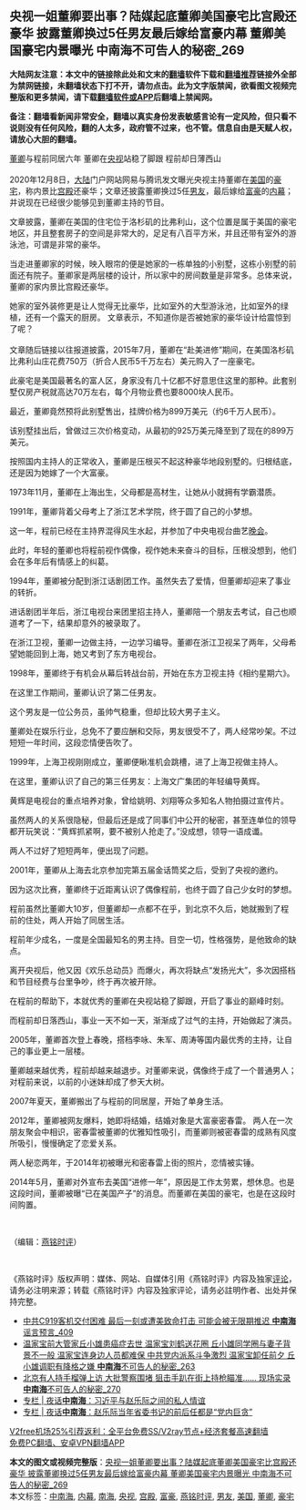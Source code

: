  <h2>央视一姐董卿要出事？陆媒起底董卿美国豪宅比宫殿还豪华 披露董卿换过5任男友最后嫁给富豪内幕 董卿美国豪宅内景曝光 中南海不可告人的秘密_269</h2> <p class="notice"><b>大陆网友注意：本文中的链接除此处和文末的<a href="https://github.com/bannedbook/fanqiang" >翻墙</a>软件下载和<a href="https://github.com/killgcd/justmysocks/blob/master/README.md">翻墙推荐</a>链接外全部为禁网链接，未翻墙状态下打不开，请勿点击。此为文字版禁闻，欲看图文视频完整版和更多禁闻，请下载<a href="https://github.com/bannedbook/fanqiang">翻墙软件或APP</a>后翻墙上禁闻网。</p><p>备注：翻墙看新闻非常安全，翻墙以真实身份发表敏感言论有一定风险，但只看不说则没有任何风险，翻的人太多，政府管不过来，也不管。信息自由是天赋人权，请放心大胆的翻墙。</b></p>  <div class="entry"> <p><p></p> <p><a href="https://www.bannedbook.org/bnews/tag/%e8%91%a3%e5%8d%bf/" class="st_tag internal_tag" rel="tag" title="标签 董卿 下的日志">董卿</a>与程前同居六年 董卿在<a href="https://www.bannedbook.org/bnews/tag/%e5%a4%ae%e8%a7%86/" class="st_tag internal_tag" rel="tag" title="标签 央视 下的日志">央视</a>站稳了脚跟 程前却日薄西山<br />&nbsp;<br />2020年12月8日&#65292;<span class='wp_keywordlink_affiliate'><a href="https://www.bannedbook.org/" title="大陆" target="_blank">大陆</a></span>门户网站网易与腾讯发文曝光央视主持董卿在<a href="https://www.bannedbook.org/bnews/tag/%e7%be%8e%e5%9b%bd/" class="st_tag internal_tag" rel="tag" title="标签 美国 下的日志">美国</a>的<a href="https://www.bannedbook.org/bnews/tag/%e8%b1%aa%e5%ae%85/" class="st_tag internal_tag" rel="tag" title="标签 豪宅 下的日志">豪宅</a>&#65292;称内景比<a href="https://www.bannedbook.org/bnews/tag/%E5%AE%AB%E6%AE%BF/" class="st_tag internal_tag" rel="tag" title="标签 宫殿 下的日志">宫殿</a>还豪华&#65307;文章还披露董卿换过5任<a href="https://www.bannedbook.org/bnews/tag/%e7%94%b7%e5%8f%8b/" class="st_tag internal_tag" rel="tag" title="标签 男友 下的日志">男友</a>&#65292;最后嫁给<a href="https://www.bannedbook.org/bnews/tag/%e5%af%8c%e8%b1%aa/" class="st_tag internal_tag" rel="tag" title="标签 富豪 下的日志">富豪</a>的<span class='wp_keywordlink_affiliate'><a href="https://www.bannedbook.org/bnews/ccpdope/" title="中共高层内幕" target="_blank">内幕</a></span>&#65307;并说现在已经很少能够见到董卿主持的节目&#12290;</p> <p>   文章披露&#65292;董卿在美国的住宅位于洛杉矶的比弗利山&#65292;这个位置是属于美国的豪宅地区&#65292;并且整套房子的空间是非常大的&#65292;足足有八百平方米&#65292;并且还带有室外的游泳池&#65292;可谓是非常的豪华&#12290;</p> <p>当走进董卿家的时候&#65292;映入眼帘的便是她家的一栋单独的小别墅&#65292;这栋小别墅的前面还有院子&#12290;董卿家是两层楼的设计&#65292;所以家中的房间数量是非常多&#12290;总体来说&#65292;董卿的家内景比宫殿还豪华&#12290; </p> <p>她家的室外装修更是让人觉得无比豪华&#65292;比如室外的大型游泳池&#65292;比如室外的绿植&#65292;还有一个露天的厨房&#12290; 文章表示&#65292;不知道你是否被她家的豪华设计给震惊到了呢&#65311;<br />&nbsp;<br />文章随后链接以往报道披露&#65292;2015年7月&#65292;董卿在&#8220;赴美进修&#8221;期间&#65292;在美国洛杉矶比弗利山庄花费750万&#65288;折合人民币5千万左右&#65289;美元购入了一座豪宅&#12290;</p> <p>此豪宅是美国最著名的富人区&#65292;身家没有几十亿都不好意思住这里的那种&#12290;此套别墅仅房产税就高达70万左右&#65292;每个月物业费也要8000块人民币&#12290;</p> <p>最近&#65292;董卿竟然预将此别墅售出&#65292;挂牌价格为899万美元&#65288;约6千万人民币&#65289;&#12290;</p> <p>该别墅挂出后&#65292;曾做过三次价格变动&#65292;从最初的925万美元降至到了现在的899万美元&#12290;</p> <p>   按照国内主持人的正常收入&#65292;董卿是压根买不起这种豪华地段别墅的&#12290;归根结底&#65292;还是因为她嫁了一个大富豪&#12290; </p> <p>1973年11月&#65292;董卿在上海出生&#65292;父母都是高材生&#65292;让她从小就拥有学霸潜质&#12290;</p> <p>1991年&#65292;董卿背着父母考上了浙江艺术学院&#65292;终于圆了自己的小梦想&#12290;</p> <p>这一年&#65292;程前已经在主持界混得风生水起&#65292;并参加了中央电视台曲艺<span class='wp_keywordlink_affiliate'><a href="https://zh-cn.shenyunperformingarts.org/" title="晚会" target="_blank">晚会</a></span>&#12290;</p> <p>此时&#65292;年轻的董卿也将程前视作偶像&#65292;视作她未来奋斗的目标&#65292;压根没想到&#65292;他们会在多年后有情感上的纠葛&#12290;</p> <p>1994年&#65292;董卿被分配到浙江话剧团工作&#12290;虽然失去了爱情&#65292;但董卿却迎来了事业的转折&#12290;</p>  <p>进话剧团半年后&#65292;浙江电视台来团里招主持人&#65292;董卿陪一个朋友去考试&#65292;自己也顺道考了一下&#65292;结果却意外的被录取了&#12290;</p> <p>在浙江卫视&#65292;董卿一边做主持&#65292;一边学习编导&#12290;董卿在浙江卫视呆了两年&#65292;父母希望她能回到上海&#65292;她又考到了东方电视台&#12290;</p> <p>   1998年&#65292;董卿终于有机会从幕后转战台前&#65292;开始在东方卫视主持&#12298;相约星期六&#12299;&#12290;</p> <p>在这里工作期间&#65292;董卿认识了第二任男友&#12290;</p> <p>这个男友是一位公务员&#65292;虽帅气稳重&#65292;但却比较大男子主义&#12290;</p> <p>董卿处在娱乐行业&#65292;总免不了要应酬和交际&#65292;男友很受不了&#65292;两人经常吵架&#12290;不过短短一年时间&#65292;这段恋情便告吹了&#12290;</p> <p>1999年&#65292;上海卫视刚刚成立&#65292;董卿便瞅准机会跳槽&#65292;进了上海卫视做主持人&#12290;</p> <p>在这里&#65292;董卿认识了自己的第三任男友&#65306;上海文广集团的年轻编导黄辉&#12290;</p> <p>黄辉是电视台的重点培养对象&#65292;曾给姚明&#12289;刘翔等众多知名人物拍摄过宣传片&#12290;</p> <p>虽然两人的关系很隐秘&#65292;但最后还是成了同事们中公开的秘密&#65292;甚至连单位的领导都开玩笑说&#65306;&#8220;黄辉抓紧啊&#65292;要不被别人抢走了&#12290;&#8221;没成想&#65292;领导一语成谶&#12290;</p> <p>两人不过好了短短两年&#65292;便出现了问题&#12290;</p> <p>   2001年&#65292;董卿从上海去北京参加完第五届金话筒奖之后&#65292;受到了央视的邀约&#12290;</p> <p>因为这次比赛&#65292;董卿终于近距离认识了偶像程前&#65292;也终于圆了自己少女时的梦想&#12290;</p> <p>程前虽然比董卿大10岁&#65292;但董卿却一点都不在乎&#65292;到北京不久后&#65292;她就搬到了程前的住处&#65292;两人开始了同居生活&#12290;</p>  <p>程前年少成名&#65292;一度是全国最知名的男主持&#12290;目空一切&#65292;性格强势&#65292;是他致命的缺点&#12290;</p> <p>离开央视后&#65292;他又因&#12298;欢乐总动员&#12299;而爆火&#65292;再次将缺点&#8220;发扬光大&#8221;&#65292;多次因搭档和节目经费与台里争吵&#65292;终于再次被开除&#12290;</p> <p>在程前的帮助下&#65292;本就优秀的董卿在央视站稳了脚跟&#65292;开启了事业的巅峰时刻&#12290;</p> <p>而程前却日落西山&#65292;事业一天不如一天&#65292;渐渐成了过气的主持&#65292;开始做起了演员&#12290;</p> <p>   2005年&#65292;董卿首次登上春晚&#65292;搭档李咏&#12289;朱军&#12289;周涛等国内最优秀的主持&#65292;让自己的事业更上一层楼&#12290;</p> <p>董卿越来越优秀&#65292;程前却越来越退步&#12290;对董卿来说&#65292;偶像终于成了一个普通男人&#65307;对程前来说&#65292;以前的小迷妹却成了参天大树&#12290;</p> <p>2007年夏天&#65292;董卿搬出了与程前的同居屋&#65292;开始了单身生活&#12290;</p> <p>2012年&#65292;董卿被网友爆料&#65292;她即将结婚&#65292;结婚对象是大富豪密春雷&#12290; 两人在一次朋友聚会中相识&#65292;密春雷被董卿的优雅知性吸引&#65292;而董卿则被密春雷的成熟有风度所吸引&#65292;慢慢确定了恋爱关系&#12290;</p> <p>两人秘恋两年&#65292;于2014年初被曝光和密春雷上街的照片&#65292;恋情被实锤&#12290;</p> <p>2014年5月&#65292;董卿对外宣布去美国&#8220;进修一年&#8221;&#65292;原因是工作太劳累&#65292;想休息&#12290;也是这段时间&#65292;董卿被曝&#8220;已在美国产子&#8221;的消息&#12290;而董卿在美国的豪宅&#65292;也是在这段时间购置&#12290;</p> <p>&nbsp;</p> <p></p> <p><p></p> <p></p>  <p></p> <p></p> <p></p> <p></p> <p></p> <p></p> <p></p> <p></p> <p></p> <p></p> <p></p> <p> &#65288;编辑&#65306;<a href="https://www.bannedbook.org/bnews/tag/%e7%87%95%e9%93%ad%e6%97%b6%e8%af%84/" class="st_tag internal_tag" rel="tag" title="标签 燕铭时评 下的日志">燕铭时评</a>&#65289;</p> <p>&nbsp;</p> <p>&#12298;燕铭时评&#12299;版权声明&#65306;媒体&#12289;网站&#12289;自媒体引用&#12298;燕铭时评&#12299;内容及独家<span class='wp_keywordlink_affiliate'><a href="https://www.bannedbook.org/bnews/comments/" title="新闻评论" target="_blank">评论</a></span>&#65292;请务必注明来源&#65307;转载&#12298;燕铭时评&#12299;内容及独家评论&#65292;请务必註明作者&#12289;出处并保持完整&#12290;</p>  <ul class='op-related-articles' title='相关阅读'> <li><a href='https://www.bannedbook.org/bnews/comments/20201216/1448990.html' target='_blank'>中共C919客机交付困难 最后一刻或遭美致命打击 可能会被无限期推迟 <b>中南海</b>谣言预言_409</a></li> <li><a href='https://www.bannedbook.org/bnews/comments/20201216/1448988.html' target='_blank'>温家宝前大管家丘小雄患癌症去世 温家宝刘鹤送花圈 丘小雄同学圈与妻子背景不一般 温家宝连身边人员都难保 中共党内派系斗争激烈 温家宝卸任前夕 丘小雄调职有降格之嫌 <b>中南海</b>不可告人的秘密_263</a></li> <li><a href='https://www.bannedbook.org/bnews/comments/20201216/1448987.html' target='_blank'>北京有人持手榴弹上访 大批警察围堵 狙击手趴在街上持枪瞄准…… 现场实录 <b>中南海</b>不可告人的秘密_270</a></li> <li><a href='https://www.bannedbook.org/bnews/cbnews/20201216/1448847.html' target='_blank'>专栏 | 夜话<b>中南海</b>：习近平与赵乐际之间的私人情谊</a></li> <li><a href='https://www.bannedbook.org/bnews/cbnews/20201216/1448846.html' target='_blank'>专栏 | 夜话<b>中南海</b>：赵乐际当年省委书记的前后任都是“党内巨贪”</a></li> </ul> <p class="texttj"> <a href="https://github.com/bannedbook/fanqiang/wiki/V2ray%E6%9C%BA%E5%9C%BA" target="_blank">V2free机场25%引荐返利：全平台免费SS/V2ray节点+经济套餐高速翻墙</a><br/> <a href="https://github.com/bannedbook/fanqiang/wiki/%E7%A6%81%E9%97%BB%E7%BD%91%E5%AE%89%E5%8D%93%E7%BF%BB%E5%A2%99%E6%96%B0%E9%97%BBAPP" target="_blank">免费PC翻墙、安卓VPN翻墙APP</a></p><p>  </p><a name='sharetosocial'></a>       <div><b>本文的图文或视频完整版</b>：<a href='https://www.bannedbook.org/bnews/comments/20201216/1448986.html'>央视一姐董卿要出事？陆媒起底董卿美国豪宅比宫殿还豪华 披露董卿换过5任男友最后嫁给富豪内幕 董卿美国豪宅内景曝光 中南海不可告人的秘密_269</a></div>  </div><!--END ENTRY--> <div class="postfooter"> <div>本文标签：<a href="https://www.bannedbook.org/bnews/tag/%e4%b8%ad%e5%8d%97%e6%b5%b7/" rel="tag">中南海</a>, <a href="https://www.bannedbook.org/bnews/tag/%E5%86%85%E5%B9%95/" rel="tag">内幕</a>, <a href="https://www.bannedbook.org/bnews/tag/%e5%8d%97%e6%b5%b7/" rel="tag">南海</a>, <a href="https://www.bannedbook.org/bnews/tag/%e5%a4%ae%e8%a7%86/" rel="tag">央视</a>, <a href="https://www.bannedbook.org/bnews/tag/%E5%AE%AB%E6%AE%BF/" rel="tag">宫殿</a>, <a href="https://www.bannedbook.org/bnews/tag/%e5%af%8c%e8%b1%aa/" rel="tag">富豪</a>, <a href="https://www.bannedbook.org/bnews/tag/%e7%87%95%e9%93%ad%e6%97%b6%e8%af%84/" rel="tag">燕铭时评</a>, <a href="https://www.bannedbook.org/bnews/tag/%e7%94%b7%e5%8f%8b/" rel="tag">男友</a>, <a href="https://www.bannedbook.org/bnews/tag/%e7%be%8e%e5%9b%bd/" rel="tag">美国</a>, <a href="https://www.bannedbook.org/bnews/tag/%e8%91%a3%e5%8d%bf/" rel="tag">董卿</a>, <a href="https://www.bannedbook.org/bnews/tag/%e8%b1%aa%e5%ae%85/" rel="tag">豪宅</a></div>  </div><!--END POSTFOOTER--> 